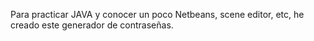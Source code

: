 Para practicar JAVA y conocer un poco Netbeans, scene editor, etc, he creado este generador de contraseñas.
